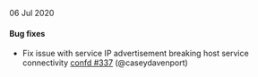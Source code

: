 06 Jul 2020

#### Bug fixes

 - Fix issue with service IP advertisement breaking host service connectivity [confd #337](https://github.com/projectcalico/confd/pull/337) (@caseydavenport)

